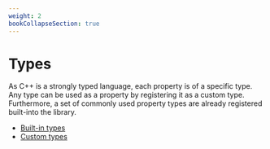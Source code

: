 ```yaml
---
weight: 2
bookCollapseSection: true
---
```


# Types
As C++ is a strongly typed language, each property is of a specific type.
Any type can be used as a property by registering it as a custom type.
Furthermore, a set of commonly used property types are already registered built-into the library.

- [Built-in types](./builtin_types.md)
- [Custom types](./custom_types.md)
